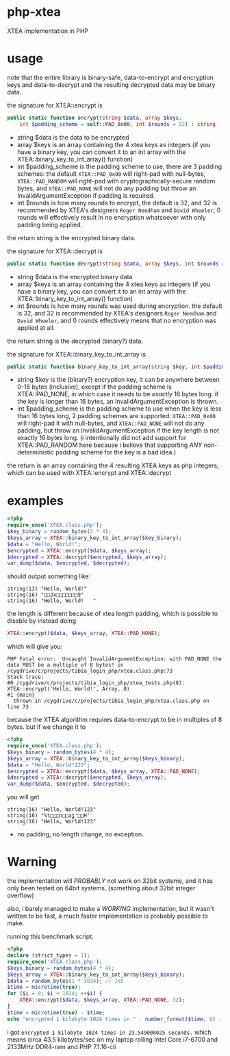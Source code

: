 # php-xtea
XTEA implementation in PHP

# usage
note that the entire library is binary-safe, data-to-encrypt and encryption keys and data-to-decrypt and the resulting decrypted data may be binary data.

the signature for XTEA::encrypt is
```php
public static function encrypt(string $data, array $keys,
    int $padding_scheme = self::PAD_0x00, int $rounds = 32) : string
```
- string $data is the data to be encrypted
- array $keys is an array containing the 4 xtea keys as integers (if you have a binary key, you can convert it to an int array with the XTEA::binary_key_to_int_array() function)
- int $padding_scheme is the padding scheme to use, there are 3 padding schemes: the default `XTEA::PAD_0x00` will right-pad with null-bytes, `XTEA::PAD_RANDOM` will right-pad with cryptographically-secure random bytes, and `XTEA::PAD_NONE` will not do any padding but throw an InvalidArgumentException if padding is required. 
- int $rounds is how many rounds to encrypt, the default is 32, and 32 is recommended by XTEA's designers `Roger Needham` and `David Wheeler`, 0 rounds will effectively result in no encryption whatsoever with only padding being applied.

the return string is the encrypted binary data.

the signature for XTEA::decrypt is
```php
public static function decrypt(string $data, array $keys, int $rounds = 32) : string
```
- string $data is the encrypted binary data
- array $keys is an array containing the 4 xtea keys as integers (if you have a binary key, you can convert it to an int array with the XTEA::binary_key_to_int_array() function)
- int $rounds is how many rounds was used during encryption. the default is 32, and 32 is recommended by XTEA's designers `Roger Needham` and `David Wheeler`, and 0 rounds effectively means that no encryption was applied at all.

the return string is the decrypted (binary?) data.

the signature for XTEA::binary_key_to_int_array is
```php
public static function binary_key_to_int_array(string $key, int $padding_scheme = self::PAD_0x00) : array
```
- string $key is the (binary?) encryption key, it can be anywhere between 0-16 bytes (inclusive), except if the padding scheme is XTEA::PAD_NONE, in which case it needs to be _exactly_ 16 bytes long. if the key is longer than 16 bytes, an InvalidArgumentException is thrown.
- int $padding_scheme is the padding scheme to use when the key is less than 16 bytes long, 2 padding schemes are supported: `XTEA::PAD_0x00` will right-pad it with null-bytes, and `XTEA::PAD_NONE` will not do any padding, but throw an InvalidArgumentException if the key length is not exactly 16 bytes long. (i intentionally did not add support for XTEA::PAD_RANDOM here because i believe that supporting *ANY* non-deterministic padding scheme for the key is a bad idea.)

the return is an array containing the 4 resulting XTEA keys as php integers, which can be used with XTEA::encrypt and XTEA::decrypt

# examples

```php
<?php 
require_once('XTEA.class.php');
$key_binary = random_bytes(4 * 4);
$keys_array = XTEA::binary_key_to_int_array($key_binary);
$data = "Hello, World!";
$encrypted = XTEA::encrypt($data, $keys_array);
$decrypted = XTEA::decrypt($encrypted, $keys_array);
var_dump($data, $encrypted, $decrypted);
```
should output something like:
```
string(13) "Hello, World!"
string(16) "□□Jx□□□□□□□ܴ9"
string(16) "Hello, World!   "
```
the length is different because of xtea length padding, which is possible to disable by instead doing

```php
XTEA::encrypt($data, $keys_array, XTEA::PAD_NONE);
```
which will give you:

```
PHP Fatal error:  Uncaught InvalidArgumentException: with PAD_NONE the data MUST be a multiple of 8 bytes! in /cygdrive/c/projects/tibia_login_php/xtea.class.php:73
Stack trace:
#0 /cygdrive/c/projects/tibia_login_php/xtea_tests.php(8): XTEA::encrypt('Hello, World!', Array, 0)
#1 {main}
  thrown in /cygdrive/c/projects/tibia_login_php/xtea.class.php on line 73
```
because the XTEA algorithm requires data-to-encrypt to be in multiples of 8 bytes. but if we change it to
```php
<?php 
require_once('XTEA.class.php');
$keys_binary = random_bytes(4 * 4);
$keys_array = XTEA::binary_key_to_int_array($keys_binary);
$data = "Hello, World!123";
$encrypted = XTEA::encrypt($data, $keys_array, XTEA::PAD_NONE);
$decrypted = XTEA::decrypt($encrypted, $keys_array);
var_dump($data, $encrypted, $decrypted);

```
you will get 
```
string(16) "Hello, World!123"
string(16) "%t□□□n□□aʓ'□□H"
string(16) "Hello, World!123"
```
- no padding, no length change, no exception.

# Warning

the implementation will *PROBABLY* not work on 32bit systems, and it has only been tested on 64bit systems. (something about 32bit integer overflow)

also, i barely managed to make a *WORKING* implementation, but it wasn't written to be fast, a much faster implementation is probably possible to make.

running this benchmark script:

```php
<?php 
declare (strict_types = 1);
require_once('XTEA.class.php');
$keys_binary = random_bytes(4 * 4);
$keys_array = XTEA::binary_key_to_int_array($keys_binary);
$data = random_bytes(1 * 1024); // 1KB
$time = microtime(true);
for ($i = 0; $i < 1024; ++$i) {
    XTEA::encrypt($data, $keys_array, XTEA::PAD_NONE, 32);
}
$time = microtime(true) - $time;
echo "encrypted 1 kilobyte 1024 times in " . number_format($time, 9) . " seconds.\n";
```
i got `encrypted 1 kilobyte 1024 times in 23.549000025 seconds.`
which means circa 43.5 kilobytes/sec on my laptop rolling Intel Core i7-6700 and 2133MHz DDR4-ram and PHP 7.1.16-cli
